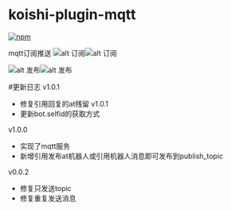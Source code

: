 # koishi-plugin-mqtt

[![npm](https://img.shields.io/npm/v/koishi-plugin-mqtt?style=flat-square)](https://www.npmjs.com/package/koishi-plugin-mqtt)

mqtt订阅推送
![alt 订阅](https://raw.githubusercontent.com/initialencounter/mykoishi/master/screenshot/mqtt1.png)![alt 订阅](https://raw.githubusercontent.com/initialencounter/mykoishi/master/screenshot/mqtt2.png)


![alt 发布](https://raw.githubusercontent.com/initialencounter/mykoishi/master/screenshot/mqtt3.png)![alt 发布](https://raw.githubusercontent.com/initialencounter/mykoishi/master/screenshot/mqtt4.png)

#更新日志
v1.0.1
- 修复引用回复的at残留
v1.0.1
- 更新bot.selfid的获取方式

v1.0.0
- 实现了mqtt服务
- 新增引用发布at机器人或引用机器人消息即可发布到publish_topic

v0.0.2
- 修复只发送topic
- 修复重复发送消息